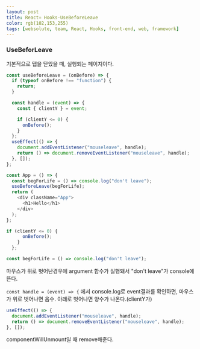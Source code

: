 ```yaml
---
layout: post
title: React⚛ Hooks-UseBeforeLeave
color: rgb(102,153,255)
tags: [websolute, team, React, Hooks, front-end, web, framework]
---
```


### UseBeforLeave

기본적으로 탭을 닫았을 때, 실행되는 페이지이다.

```javascript
const useBeforeLeave = (onBefore) => {
  if (typeof onBefore !== "function") {
    return;
  }

  const handle = (event) => {
    const { clientY } = event;

    if (clientY <= 0) {
      onBefore();
    }
  };
  useEffect(() => {
    document.addEventListener("mouseleave", handle);
    return () => document.removeEventListener("mouseleave", handle);
  }, []);
};

const App = () => {
  const begForLife = () => console.log("don't leave");
  useBeforeLeave(begForLife);
  return (
    <div className="App">
      <h1>Hello</h1>
    </div>
  );
};
```

```javascript
if (clientY <= 0) {
      onBefore();
    }
  };

const begForLife = () => console.log("don't leave");
```

마우스가 위로 벗어난경우에 argument 함수가 실행돼서 "don't leave"가 console에 뜬다.

`const handle = (event) => {` 에서 console.log로 event결과를 확인하면, 마우스가 위로 벗어나면 음수. 아래로 벗어나면 양수가 나온다.(clientY가)

```javascript
useEffect(() => {
  document.addEventListener("mouseleave", handle);
  return () => document.removeEventListener("mouseleave", handle);
}, []);
```

componentWillUnmount일 때 remove해준다.
